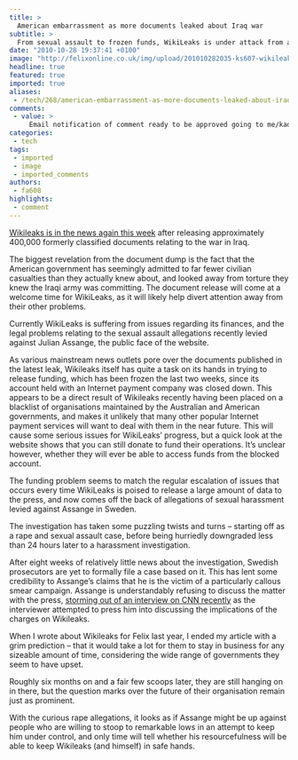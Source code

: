 ```yaml
---
title: >
  American embarrassment as more documents leaked about Iraq war
subtitle: >
  From sexual assault to frozen funds, WikiLeaks is under attack from all sides, but will the whistleblower’s friend survive? Feroz Salam continues his investigation
date: "2010-10-28 19:37:41 +0100"
image: "http://felixonline.co.uk/img/upload/201010282035-ks607-wikileak.jpg"
headline: true
featured: true
imported: true
aliases:
 - /tech/268/american-embarrassment-as-more-documents-leaked-about-iraq-war-
comments:
 - value: >
     Email notification of comment ready to be approved going to me/kadhim?
categories:
 - tech
tags:
 - imported
 - image
 - imported_comments
authors:
 - fa608
highlights:
 - comment
---
```


[W](http://www.bbc.co.uk/news/world-middle-east-11612731)[ikileaks is in the news again this week](http://www.bbc.co.uk/news/world-middle-east-11612731) after releasing approximately 400,000 formerly classified documents relating to the war in Iraq.

The biggest revelation from the document dump is the fact that the American government has seemingly admitted to far fewer civilian casualties than they actually knew about, and looked away from torture they knew the Iraqi army was committing. The document release will come at a welcome time for WikiLeaks, as it will likely help divert attention away from their other problems.

Currently WikiLeaks is suffering from issues regarding its finances, and the legal problems relating to the sexual assault allegations recently levied against Julian Assange, the public face of the website.

As various mainstream news outlets pore over the documents published in the latest leak, Wikileaks itself has quite a task on its hands in trying to release funding, which has been frozen the last two weeks, since its account held with an Internet payment company was closed down. This appears to be a direct result of Wikileaks recently having been placed on a blacklist of organisations maintained by the Australian and American governments, and makes it unlikely that many other popular Internet payment services will want to deal with them in the near future. This will cause some serious issues for WikiLeaks’ progress, but a quick look at the website shows that you can still donate to fund their operations. It’s unclear however, whether they will ever be able to access funds from the blocked account.

The funding problem seems to match the regular escalation of issues that occurs every time WikiLeaks is poised to release a large amount of data to the press, and now comes off the back of allegations of sexual harassment levied against Assange in Sweden.

The investigation has taken some puzzling twists and turns – starting off as a rape and sexual assault case, before being hurriedly downgraded less than 24 hours later to a harassment investigation.

After eight weeks of relatively little news about the investigation, Swedish prosecutors are yet to formally file a case based on it. This has lent some credibility to Assange’s claims that he is the victim of a particularly callous smear campaign. Assange is understandably refusing to discuss the matter with the press, [storming out of an interview on CNN recently](http://www.youtube.com/watch?v=eYU7pdGfrUM) as the interviewer attempted to press him into discussing the implications of the charges on Wikileaks.

When I wrote about Wikileaks for Felix last year, I ended my article with a grim prediction – that it would take a lot for them to stay in business for any sizeable amount of time, considering the wide range of governments they seem to have upset.

Roughly six months on and a fair few scoops later, they are still hanging on in there, but the question marks over the future of their organisation remain just as prominent.

With the curious rape allegations, it looks as if Assange might be up against people who are willing to stoop to remarkable lows in an attempt to keep him under control, and only time will tell whether his resourcefulness will be able to keep Wikileaks (and himself) in safe hands.

